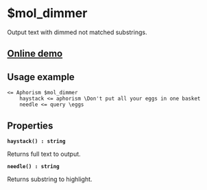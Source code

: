 # $mol_dimmer

Output text with dimmed not matched substrings.

## [Online demo](https://mol.js.org/app/demo/-/#demo=mol_dimmer)

## Usage example

```
<= Aphorism $mol_dimmer
	haystack <= aphorism \Don't put all your eggs in one basket
	needle <= query \eggs
```

## Properties

**`haystack() : string`**

Returns full text to output.

**`needle() : string`**

Returns substring to highlight.
